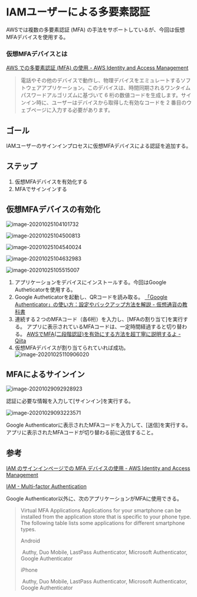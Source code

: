 # IAMユーザーによる多要素認証

AWSでは複数の多要素認証 (MFA) の手法をサポートしているが、今回は仮想MFAデバイスを使用する。

### 仮想MFAデバイスとは

[AWS での多要素認証 (MFA) の使用 - AWS Identity and Access Management](https://docs.aws.amazon.com/ja_jp/IAM/latest/UserGuide/id_credentials_mfa.html)

> 電話やその他のデバイスで動作し、物理デバイスをエミュレートするソフトウェアアプリケーション。このデバイスは、時間同期されるワンタイムパスワードアルゴリズムに基づいて 6 桁の数値コードを生成します。サインイン時に、ユーザーはデバイスから取得した有効なコードを 2 番目のウェブページに入力する必要があります。

## ゴール

IAMユーザーのサインインプロセスに仮想MFAデバイスによる認証を追加する。

## ステップ

1. 仮想MFAデバイスを有効化する
2. MFAでサインインする

## 仮想MFAデバイスの有効化

![image-20201025104101732](mfa/image-20201025104101732.png)

![image-20201025104500813](mfa/image-20201025104500813.png)

![image-20201025104540024](mfa/image-20201025104540024.png)

![image-20201025104632983](mfa/image-20201025104632983.png)



![image-20201025105515007](mfa/image-20201025105515007.png)

1. アプリケーションをデバイスにインストールする。今回はGoogle Autheticatorを使用する。
1. Google Autheticatorを起動し、QRコードを読み取る。
    [「Google Authenticator」の使い方：設定やバックアップ方法を解説 - 仮想通貨の教科書](https://coin-textbook.com/google-authenticator/)
1. 連続する２つのMFAコード（各6桁）を入力し、[MFAの割り当て]を実行する。
    アプリに表示されているMFAコードは、一定時間経過すると切り替わる。
    [AWSでMFA(二段階認証)を有効にする方法を超丁寧に説明するよ - Qiita](https://qiita.com/viptakechan/items/6d19aee635b2ab189e47)
1. 仮想MFAデバイスが割り当てられていれば成功。
    ![image-20201025110906020](mfa/image-20201025110906020.png)



## MFAによるサインイン

![image-20201029092928923](mfa/image-20201029092928923.png)

認証に必要な情報を入力して[サインイン]を実行する。

![image-20201029093223571](mfa/image-20201029093223571.png)

Google Authenticatorに表示されたMFAコードを入力して、[送信]を実行する。アプリに表示されたMFAコードが切り替わる前に送信すること。

## 参考

[IAM のサインインページでの MFA デバイスの使用 - AWS Identity and Access Management](https://docs.aws.amazon.com/ja_jp/IAM/latest/UserGuide/console_sign-in-mfa.html)

[IAM - Multi-factor Authentication](https://aws.amazon.com/jp/iam/features/mfa/?audit=2019q1) 

Google Authenticator以外に、次のアプリケーションがMFAに使用できる。

> Virtual MFA Applications Applications for your smartphone can be installed from the application store that is specific to your phone type. The following table lists some applications for different smartphone types.  
>
> Android
>
> ​	Authy, Duo Mobile, LastPass Authenticator, Microsoft Authenticator, Google Authenticator
>
> iPhone
>
> ​	Authy, Duo Mobile, LastPass Authenticator, Microsoft Authenticator, Google Authenticator



